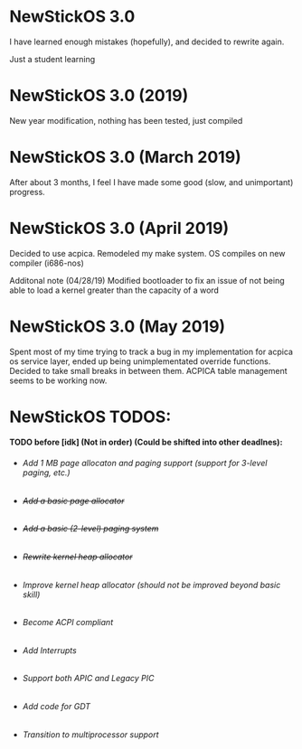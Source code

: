 # NewStickOS 3.0
I have learned enough mistakes (hopefully), and decided to rewrite again.

Just a student learning

# NewStickOS 3.0 (2019)
New year modification, nothing has been tested, just compiled

# NewStickOS 3.0 (March 2019)
After about 3 months, I feel I have made some good (slow, and unimportant) progress.

# NewStickOS 3.0 (April 2019)
Decided to use acpica. Remodeled my make system. OS compiles on new compiler (i686-nos)

Additonal note (04/28/19) Modified bootloader to fix an issue of not being able to load a kernel greater than the capacity of a word

# NewStickOS 3.0 (May 2019)
Spent most of my time trying to track a bug in my implementation for acpica os service layer,
ended up being unimplementated override functions. Decided to take small breaks in between them.
ACPICA table management seems to be working now.

# NewStickOS TODOS:
#### TODO before [idk] (Not in order) (Could be shifted into other deadlnes):
- ###### Add 1 MB page allocaton and paging support (support for 3-level paging, etc.)
- ###### ~~Add a basic page allocator~~
- ###### ~~Add a basic (2-level) paging system~~
- ###### ~~Rewrite kernel heap allocator~~
- ###### Improve kernel heap allocator (should not be improved beyond basic skill)
- ###### Become ACPI compliant 
- ###### Add Interrupts
- ###### Support both APIC and Legacy PIC
- ###### Add code for GDT
- ###### Transition to multiprocessor support